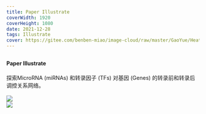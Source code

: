```yaml
---
title: Paper Illustrate
coverWidth: 1920
coverHeight: 1080
date: 2021-12-28
tags: Illustrate
cover: https://gitee.com/benben-miao/image-cloud/raw/master/GaoYue/Heat-miRNA-TF-mRNA-Network.png
---
```


<!-- <div style="background-color: #eeeeee; width: 120px; padding:5px 20px; border-radius: 3px;">Read More</div> -->
<!-- more -->

## 
#### Paper Illustrate
<div class="card">
探索MicroRNA (miRNAs) 和转录因子 (TFs) 对基因 (Genes) 的转录前和转录后调控关系网络。
</div>
<br/>
<img src="https://gitee.com/benben-miao/image-cloud/raw/master/GaoYue/Heat-miRNA-TF-mRNA-Network-AI.png">
<br/>
<img src="https://gitee.com/benben-miao/image-cloud/raw/master/GaoYue/Heat-miRNA-TF-mRNA-Network.png">